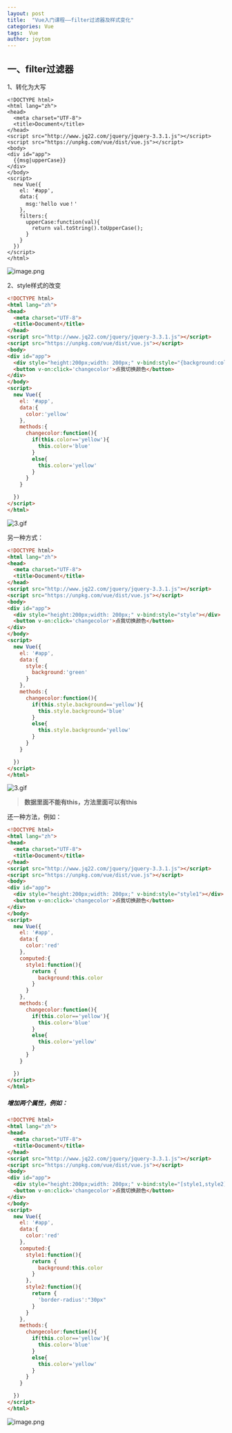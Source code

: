 ```yaml
---
layout: post
title:  "Vue入门课程——filter过滤器及样式变化"
categories: Vue
tags:  Vue
author: joytom
---
```


## 一、filter过滤器

1、转化为大写

```<html>
<!DOCTYPE html>
<html lang="zh">
<head>
  <meta charset="UTF-8">
  <title>Document</title>
</head>
<script src="http://www.jq22.com/jquery/jquery-3.3.1.js"></script>
<script src="https://unpkg.com/vue/dist/vue.js"></script>
<body>
<div id="app">
  {{msg|upperCase}}
</div>
</body>
<script>
  new Vue({
    el: '#app',
    data:{
      msg:'hello vue！'
    },
    filters:{
      upperCase:function(val){
        return val.toString().toUpperCase();
      }
    }
  })
</script>
</html>
```
![image.png](https://upload-images.jianshu.io/upload_images/13570975-16dc30a33d3b7bc3.png?imageMogr2/auto-orient/strip%7CimageView2/2/w/1240)

2、style样式的改变

```html
<!DOCTYPE html>
<html lang="zh">
<head>
  <meta charset="UTF-8">
  <title>Document</title>
</head>
<script src="http://www.jq22.com/jquery/jquery-3.3.1.js"></script>
<script src="https://unpkg.com/vue/dist/vue.js"></script>
<body>
<div id="app">
  <div style="height:200px;width: 200px;" v-bind:style="{background:color}"></div>
  <button v-on:click='changecolor'>点我切换颜色</button>
</div>
</body>
<script>
  new Vue({
    el: '#app',
    data:{
      color:'yellow'
    },
    methods:{
      changecolor:function(){
        if(this.color=='yellow'){
          this.color='blue'
        }
        else{
          this.color='yellow'
        }
      }
    }

  })
</script>
</html>
```
![3.gif](https://upload-images.jianshu.io/upload_images/13570975-b5d3f41daa5c7391.gif?imageMogr2/auto-orient/strip)

另一种方式：

```html
<!DOCTYPE html>
<html lang="zh">
<head>
  <meta charset="UTF-8">
  <title>Document</title>
</head>
<script src="http://www.jq22.com/jquery/jquery-3.3.1.js"></script>
<script src="https://unpkg.com/vue/dist/vue.js"></script>
<body>
<div id="app">
  <div style="height:200px;width: 200px;" v-bind:style="style"></div>
  <button v-on:click='changecolor'>点我切换颜色</button>
</div>
</body>
<script>
  new Vue({
    el: '#app',
    data:{
      style:{
        background:'green'
      }
    },
    methods:{
      changecolor:function(){
        if(this.style.background=='yellow'){
          this.style.background='blue'
        }
        else{
          this.style.background='yellow'
        }
      }
    }

  })
</script>
</html>
```

![3.gif](https://upload-images.jianshu.io/upload_images/13570975-91a721ea8fdef532.gif?imageMogr2/auto-orient/strip)

>**数据里面不能有this，方法里面可以有this**


还一种方法，例如：

```html
<!DOCTYPE html>
<html lang="zh">
<head>
  <meta charset="UTF-8">
  <title>Document</title>
</head>
<script src="http://www.jq22.com/jquery/jquery-3.3.1.js"></script>
<script src="https://unpkg.com/vue/dist/vue.js"></script>
<body>
<div id="app">
  <div style="height:200px;width: 200px;" v-bind:style="style1"></div>
  <button v-on:click='changecolor'>点我切换颜色</button>
</div>
</body>
<script>
  new Vue({
    el: '#app',
    data:{
      color:'red'
    },
    computed:{
      style1:function(){
        return {
          background:this.color
        }
      }
    },
    methods:{
      changecolor:function(){
        if(this.color=='yellow'){
          this.color='blue'
        }
        else{
          this.color='yellow'
        }
      }
    }

  })
</script>
</html>

```

##### 增加两个属性，例如：

```html
<!DOCTYPE html>
<html lang="zh">
<head>
  <meta charset="UTF-8">
  <title>Document</title>
</head>
<script src="http://www.jq22.com/jquery/jquery-3.3.1.js"></script>
<script src="https://unpkg.com/vue/dist/vue.js"></script>
<body>
<div id="app">
  <div style="height:200px;width: 200px;" v-bind:style="[style1,style2]"></div>
  <button v-on:click='changecolor'>点我切换颜色</button>
</div>
</body>
<script>
  new Vue({
    el: '#app',
    data:{
      color:'red'
    },
    computed:{
      style1:function(){
        return {
          background:this.color
        }
      },
      style2:function(){
        return {
          'border-radius':"30px"
        }
      }
    },
    methods:{
      changecolor:function(){
        if(this.color=='yellow'){
          this.color='blue'
        }
        else{
          this.color='yellow'
        }
      }
    }

  })
</script>
</html>
```
![image.png](https://upload-images.jianshu.io/upload_images/13570975-ab2c8f790be1793b.png?imageMogr2/auto-orient/strip%7CimageView2/2/w/1240)
